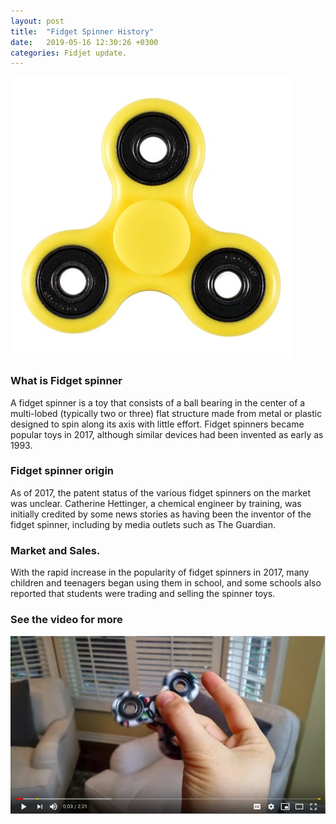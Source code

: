 ```yaml
---
layout: post
title:  "Fidget Spinner History"
date:   2019-05-16 12:30:26 +0300
categories: Fidjet update.
--- 
```

![](/assets/image/fidget.jpeg)

### What is Fidget spinner
A fidget spinner is a toy that consists of a ball bearing in the center of a multi-lobed (typically two or three) flat structure made from metal or plastic designed to spin along its axis with little effort. Fidget spinners became popular toys in 2017, although similar devices had been invented as early as 1993.

### Fidget spinner origin
As of 2017, the patent status of the various fidget spinners on the market was unclear.
Catherine Hettinger, a chemical engineer by training, was initially credited by some news stories as having been the inventor of the fidget spinner, including by media outlets such as The Guardian.

### Market and Sales.
With the rapid increase in the popularity of fidget spinners in 2017, many children and teenagers began using them in school, and some schools also reported that students were trading and selling the spinner toys.

### See the video for more
[![A fidget video](/assets/image/video-image.png)](https://www.youtube.com/watch?v=Ge_22K0UTIY)

